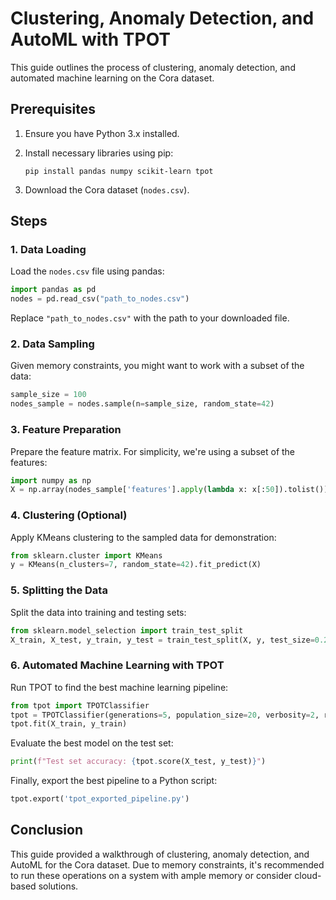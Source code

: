 
# Clustering, Anomaly Detection, and AutoML with TPOT

This guide outlines the process of clustering, anomaly detection, and automated machine learning on the Cora dataset.

## Prerequisites

1. Ensure you have Python 3.x installed.
2. Install necessary libraries using pip:
   ```
   pip install pandas numpy scikit-learn tpot
   ```

3. Download the Cora dataset (`nodes.csv`).

## Steps

### 1. Data Loading

Load the `nodes.csv` file using pandas:
```python
import pandas as pd
nodes = pd.read_csv("path_to_nodes.csv")
```
Replace `"path_to_nodes.csv"` with the path to your downloaded file.

### 2. Data Sampling

Given memory constraints, you might want to work with a subset of the data:
```python
sample_size = 100
nodes_sample = nodes.sample(n=sample_size, random_state=42)
```

### 3. Feature Preparation

Prepare the feature matrix. For simplicity, we're using a subset of the features:
```python
import numpy as np
X = np.array(nodes_sample['features'].apply(lambda x: x[:50]).tolist())
```

### 4. Clustering (Optional)

Apply KMeans clustering to the sampled data for demonstration:
```python
from sklearn.cluster import KMeans
y = KMeans(n_clusters=7, random_state=42).fit_predict(X)
```

### 5. Splitting the Data

Split the data into training and testing sets:
```python
from sklearn.model_selection import train_test_split
X_train, X_test, y_train, y_test = train_test_split(X, y, test_size=0.2, random_state=42)
```

### 6. Automated Machine Learning with TPOT

Run TPOT to find the best machine learning pipeline:
```python
from tpot import TPOTClassifier
tpot = TPOTClassifier(generations=5, population_size=20, verbosity=2, random_state=42)
tpot.fit(X_train, y_train)
```

Evaluate the best model on the test set:
```python
print(f"Test set accuracy: {tpot.score(X_test, y_test)}")
```

Finally, export the best pipeline to a Python script:
```python
tpot.export('tpot_exported_pipeline.py')
```

## Conclusion

This guide provided a walkthrough of clustering, anomaly detection, and AutoML for the Cora dataset. Due to memory constraints, it's recommended to run these operations on a system with ample memory or consider cloud-based solutions.


